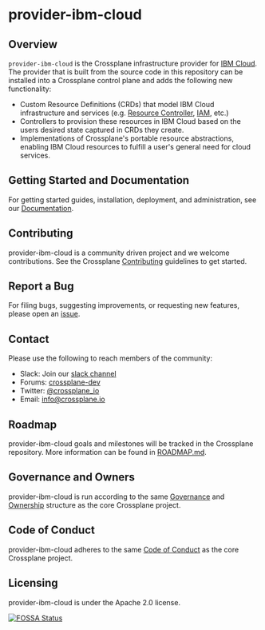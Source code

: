 # provider-ibm-cloud

## Overview

`provider-ibm-cloud` is the Crossplane infrastructure provider for [IBM Cloud](https://cloud.ibm.com). The provider that is built from the source
code in this repository can be installed into a Crossplane control plane and
adds the following new functionality:

* Custom Resource Definitions (CRDs) that model IBM Cloud infrastructure and services
  (e.g. [Resource Controller](https://cloud.ibm.com/apidocs/resource-controller/resource-controller), 
  [IAM](https://cloud.ibm.com/apidocs/iam-access-groups/), etc.)
* Controllers to provision these resources in IBM Cloud based on the users desired
  state captured in CRDs they create.
* Implementations of Crossplane's portable resource abstractions, enabling IBM Cloud
  resources to fulfill a user's general need for cloud services.

## Getting Started and Documentation

For getting started guides, installation, deployment, and administration, see
our [Documentation](https://crossplane.io/docs/latest).

## Contributing

provider-ibm-cloud is a community driven project and we welcome contributions. See the
Crossplane [Contributing](https://github.com/crossplane/crossplane/blob/master/CONTRIBUTING.md)
guidelines to get started.

## Report a Bug

For filing bugs, suggesting improvements, or requesting new features, please
open an [issue](https://github.com/crossplane/provider-ibm-cloud/issues).

## Contact

Please use the following to reach members of the community:

* Slack: Join our [slack channel](https://slack.crossplane.io)
* Forums:
  [crossplane-dev](https://groups.google.com/forum/#!forum/crossplane-dev)
* Twitter: [@crossplane_io](https://twitter.com/crossplane_io)
* Email: [info@crossplane.io](mailto:info@crossplane.io)

## Roadmap

provider-ibm-cloud goals and milestones will be tracked in the Crossplane
repository. More information can be found in
[ROADMAP.md](https://github.com/crossplane/crossplane/blob/master/ROADMAP.md).

## Governance and Owners

provider-ibm-cloud is run according to the same
[Governance](https://github.com/crossplane/crossplane/blob/master/GOVERNANCE.md)
and [Ownership](https://github.com/crossplane/crossplane/blob/master/OWNERS.md)
structure as the core Crossplane project.

## Code of Conduct

provider-ibm-cloud adheres to the same [Code of
Conduct](https://github.com/crossplane/crossplane/blob/master/CODE_OF_CONDUCT.md)
as the core Crossplane project.

## Licensing

provider-ibm-cloud is under the Apache 2.0 license.

[![FOSSA
Status](https://app.fossa.io/api/projects/git%2Bgithub.com%2Fcrossplane-contrib/%2Fprovider-ibm-cloud.svg?type=large)](https://app.fossa.io/projects/git%2Bgithub.com%2Fcrossplane-contrib%2Fprovider-ibm-cloud?ref=badge_large)

